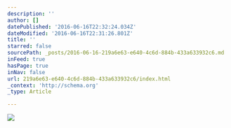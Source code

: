 ```yaml
---
description: ''
author: []
datePublished: '2016-06-16T22:32:24.034Z'
dateModified: '2016-06-16T22:31:26.801Z'
title: ''
starred: false
sourcePath: _posts/2016-06-16-219a6e63-e640-4c6d-884b-433a633932c6.md
inFeed: true
hasPage: true
inNav: false
url: 219a6e63-e640-4c6d-884b-433a633932c6/index.html
_context: 'http://schema.org'
_type: Article

---
```

![](https://the-grid-user-content.s3-us-west-2.amazonaws.com/d8a22ee1-7b7e-4dad-8fd2-f016443e5fce.jpg)